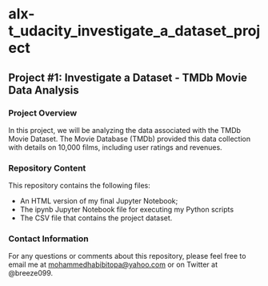 # alx-t_udacity_investigate_a_dataset_project
<h2>Project #1: Investigate a Dataset - TMDb Movie Data Analysis </h2>
<h3>Project Overview</h3>
<p>In this project, we will be analyzing the data associated with the TMDb Movie Dataset. The Movie Database (TMDb) provided this data collection with details on 10,000 films, including user ratings and revenues. </p>


<h3>Repository Content</h3>
<p>This repository contains the following files:</p>

- An HTML version of my final Jupyter Notebook;
- The ipynb Jupyter Notebook file for executing my Python scripts
- The CSV file that contains the project dataset.

<h3>Contact Information</h3>

<p>For any questions or comments about this repository, please feel free to email me at <a href = "mohammedhabibitopa@yahoo.com">mohammedhabibitopa@yahoo.com<a> or on Twitter at @breeze099.</p>
